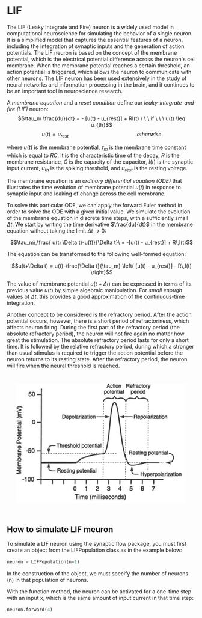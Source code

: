 <script src='https://cdnjs.cloudflare.com/ajax/libs/mathjax/2.7.4/MathJax.js?config=default'></script>

# LIF

The LIF (Leaky Integrate and Fire) neuron is a widely used model in computational neuroscience for simulating the behavior of a single neuron. It is a simplified model that captures the essential features of a neuron, including the integration of synaptic inputs and the generation of action potentials. The LIF neuron is based on the concept of the membrane potential, which is the electrical potential difference across the neuron's cell membrane. When the membrane potential reaches a certain threshold, an action potential is triggered, which allows the neuron to communicate with other neurons. The LIF neuron has been used extensively in the study of neural networks and information processing in the brain, and it continues to be an important tool in neuroscience research.


A *membrane equation* and a *reset condition* define our *leaky-integrate-and-fire (LIF)* neuron:
<br>
$$\tau_m \frac{du}{dt} = - [u(t) - u_{rest}] + RI(t) \ \ \ if \ \ \ u(t) \leq u_{th}$$
$$u(t) = u_{rest} \quad \quad \quad \quad \quad \quad \quad \quad \quad \quad \quad otherwise$$

where $u(t)$ is the membrane potential, $\tau_m$ is the membrane time constant which is equal to $RC$, it is the characteristic time of the decay, $R$ is the membrane resistance, $C$ is the capacity of the capacitor, $I(t)$ is the synaptic input current, $u_{th}$ is the spiking threshold, and $u_{rest}$ is the resting voltage.

The membrane equation is an *ordinary differential equation (ODE)* that illustrates the time evolution of membrane potential $u(t)$ in response to synaptic input and leaking of change across the cell membrane.

To solve this particular ODE, we can apply the forward Euler method in order to solve the ODE with a given initial value. We simulate the evolution of the membrane equation in discrete time steps, with a sufficiently small $\Delta t$. We start by writing the time derivative $\frac{du}{dt}$ in the membrane equation without taking the limit $\Delta t \to 0$:

$$\tau_m\,\frac{ u(t+\Delta t)-u(t)}{\Delta t}\ = -[u(t) - u_{rest}] + R\,I(t)$$

The equation can be transformed to the following well-formed equation:

$$u(t+\Delta t) = u(t)-\frac{\Delta t}{\tau_m} \left( [u(t) - u_{rest}] - R\,I(t) \right)$$

The value of membrane potential $u(t+\Delta t)$ can be expressed in terms of its previous value $u(t)$ by simple algebraic manipulation. For *small enough* values of $\Delta t$, this provides a good approximation of the continuous-time integration.

Another concept to be considered is the refractory period. After the action potential occurs, however, there is a short period of refractoriness, which affects neuron firing. During the first part of the refractory period (the absolute refractory period), the neuron will not fire again no matter how great the stimulation. The absolute refractory period lasts for only a short time. It is followed by the relative refractory period, during which a stronger than usual stimulus is required to trigger the action potential before the neuron returns to its resting state. After the refractory period, the neuron will fire when the neural threshold is reached.

<img src="_static/membrane.jpeg" alt="Membrane Potential" style="width: 450px; padding: 25px; margin: auto;"/>

## How to simulate LIF meuron

To simulate a LIF neuron using the synaptic flow package, you must first create an object from the LIFPopulation class as in the example below:

```python
neuron = LIFPopulation(n=1)
```
In the construction of the object, we must specify the number of neurons (n) in that population of neurons.

With the function method, the neuron can be activated for a one-time step with an input x, which is the same amount of input current in that time step:

```python
neuron.forward(4)
```


